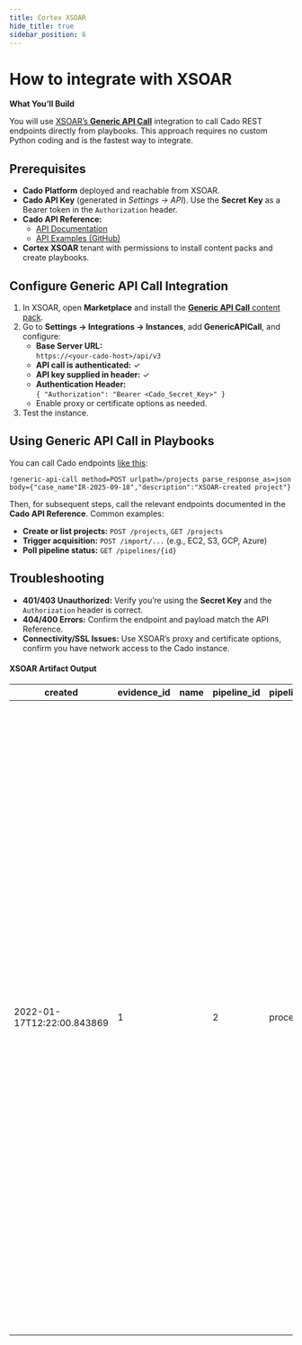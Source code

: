 ```yaml
---
title: Cortex XSOAR
hide_title: true
sidebar_position: 6
---
```


# How to integrate with XSOAR

**What You’ll Build**

You will use [XSOAR’s **Generic API Call**](https://xsoar.pan.dev/docs/reference/integrations/generic-api-call) integration to call Cado REST endpoints directly from playbooks. This approach requires no custom Python coding and is the fastest way to integrate.

## **Prerequisites**

* **Cado Platform** deployed and reachable from XSOAR.  
* **Cado API Key** (generated in *Settings → API*). Use the **Secret Key** as a Bearer token in the `Authorization` header.  
* **Cado API Reference:**  
  * [API Documentation](https://cado-security.github.io/api-reference/)  
  * [API Examples (GitHub)](https://github.com/cado-security/cado-api-examples)  
* **Cortex XSOAR** tenant with permissions to install content packs and create playbooks.

## **Configure Generic API Call Integration**

1. In XSOAR, open **Marketplace** and install the [**Generic API Call** content pack](https://cortex.marketplace.pan.dev/marketplace/details/GenericAPICall/).  
2. Go to **Settings → Integrations → Instances**, add **GenericAPICall**, and configure:  
   * **Base Server URL:**  
     `https://<your-cado-host>/api/v3`  
   * **API call is authenticated:** ✓  
   * **API key supplied in header:** ✓  
   * **Authentication Header:**  
     `{ "Authorization": "Bearer <Cado_Secret_Key>" }`  
   * Enable proxy or certificate options as needed.  
3. Test the instance.

## **Using Generic API Call in Playbooks**

You can call Cado endpoints [like this](https://github.com/demisto/content/tree/7fa14e9301f84b9f4e9bf48b400a6fb2000b1514/Packs/GenericAPICall/Integrations/GenericAPICall):

```
!generic-api-call method=POST urlpath=/projects parse_response_as=json body={"case_name"IR-2025-09-18","description":"XSOAR-created project"}
```

Then, for subsequent steps, call the relevant endpoints documented in the **Cado API Reference**. Common examples:

* **Create or list projects:** `POST /projects`, `GET /projects`  
* **Trigger acquisition:** `POST /import/...` (e.g., EC2, S3, GCP, Azure)  
* **Poll pipeline status:** `GET /pipelines/{id}`

## **Troubleshooting**

* **401/403 Unauthorized:** Verify you’re using the **Secret Key** and the `Authorization` header is correct.  
* **404/400 Errors:** Confirm the endpoint and payload match the API Reference.  
* **Connectivity/SSL Issues:** Use XSOAR’s proxy and certificate options, confirm you have network access to the Cado instance.



#### XSOAR Artifact Output
|created|evidence_id|name|pipeline_id|pipeline_type|project_id|subtasks|user_id|
|---|---|---|---|---|---|---|---|
| 2022-01-17T12:22:00.843869 | 1 |  | 2 | processing | 1 | \{'id': '3699827f-63c4-4408-88a4-0ae899187ed3'\},<br/>\{'id': '727e2072-8bf7-4847-89ea-9447f5fd8fd0'\},<br/>\{'id': '857d48b8-abaf-4ea6-b159-d25c9784b837'},<br/>\{'id': '533f7deb-74bc-4ffb-b81f-788ed714bead'},<br/>\{'id': '3f1defde-3986-4292-a423-1bef62d4c52b'\},<br/>\{'id': 'e41a0934-266b-4868-9a7d-5f083b1efcc1'},<br/>\{'id': '75411e10-46e9-41dd-8bf7-9b5fbdc8df71'},<br/>\{'id': '0afbf2f4-fbf3-4305-ad9f-b19d30f4b17c'\},<br/>\{'id': 'ca063c7b-1135-4922-8542-49f40ce71449'},<br/>\{'id': '67fdb0ea-dcee-4f65-a003-4f40fcd567fb'},<br/>\{'id': '1437ec33-6af2-4eb8-9c43-e071dcb7e0ac'\},<br/>\{'id': '06db4dcc-57fd-48bc-bb34-5bd8f2da0a0d'},<br/>\{'id': 'e3cc930e-9a60-46c3-97a1-611824c24437'},<br/>\{'id': 'ad2c8877-39e7-4bff-9756-81278802ee76'\} | 1 |
